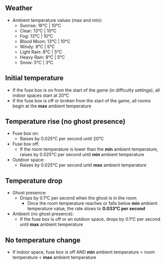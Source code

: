 ## Weather
- Ambient temperature values (max and min):
  - Sunrise: 16°C | 10°C
  - Clear: 13°C | 10°C
  - Fog: 13°C | 10°C
  - Blood Moon: 13°C | 10°C
  - Windy: 8°C | 5°C
  - Light Rain: 8°C | 5°C
  - Heavy Rain: 8°C | 5°C
  - Snow: 5°C | 3°C

## Initial temperature
- If the fuse box is on from the start of the game (in difficulty settings), all indoor spaces start at 20°C
- If the fuse box is off or broken from the start of the game, all rooms begin at the **max** ambient temperature

## Temperature rise (no ghost presence)
- Fuse box on:
    - Raises by 0.025°C per second until 20°C
- Fuse box off:
    - If the room temperature is lower than the **min** ambient temperature, raises by 0.025°C per second until **min** ambient temperature
- Outdoor space:
    - Raises by 0.025°C per second until **max** ambient temperature

## Temperature drop
- Ghost presence:
    - Drops by 0.1°C per second when the ghost is in the room
      - Once the room temperature reaches or falls below **min** ambient temperature value, the rate slows to **0.033°C per second**
- Ambient (no ghost presence):
    - If the fuse box is off or an outdoor space, drops by 0.1°C per second until **max** ambient temperature
 
## No temperature change
- If indoor space, fuse box is off AND **min** ambient temperature < room temperature < **max** ambient temperature


